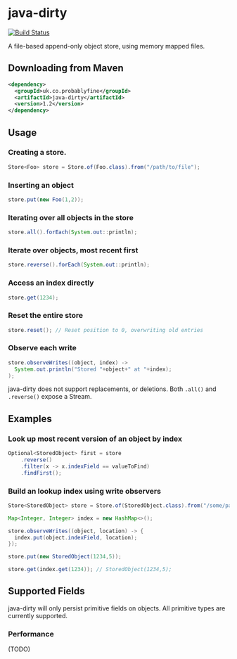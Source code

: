 # java-dirty

[![Build Status](https://travis-ci.org/mrwilson/java-dirty.png?branch=master)](https://travis-ci.org/mrwilson/java-dirty)

A file-based append-only object store, using memory mapped files.

## Downloading from Maven
```xml
<dependency>
  <groupId>uk.co.probablyfine</groupId>
  <artifactId>java-dirty</artifactId>
  <version>1.2</version>
</dependency>
```
## Usage

### Creating a store.
```java
Store<Foo> store = Store.of(Foo.class).from("/path/to/file");
```
### Inserting an object
```java
store.put(new Foo(1,2));
```
### Iterating over all objects in the store
```java
store.all().forEach(System.out::println);
```
### Iterate over objects, most recent first
```java
store.reverse().forEach(System.out::println);
```
### Access an index directly
```java
store.get(1234);
```
### Reset the entire store
```java
store.reset(); // Reset position to 0, overwriting old entries
```
### Observe each write
```java
store.observeWrites((object, index) ->
  System.out.println("Stored "+object+" at "+index);
);
```
java-dirty does not support replacements, or deletions. Both `.all()` and `.reverse()` expose a Stream<Foo>.

## Examples

### Look up most recent version of an object by index

```java
Optional<StoredObject> first = store
    .reverse()
    .filter(x -> x.indexField == valueToFind)
    .findFirst();
```

### Build an lookup index using write observers

```java
Store<StoredObject> store = Store.of(StoredObject.class).from("/some/path");

Map<Integer, Integer> index = new HashMap<>();

store.observeWrites((object, location) -> {
  index.put(object.indexField, location);
});

store.put(new StoredObject(1234,5));

store.get(index.get(1234)); // StoredObject(1234,5);
```

## Supported Fields

java-dirty will only persist primitive fields on objects. All primitive types are currently supported.

### Performance

(TODO)
